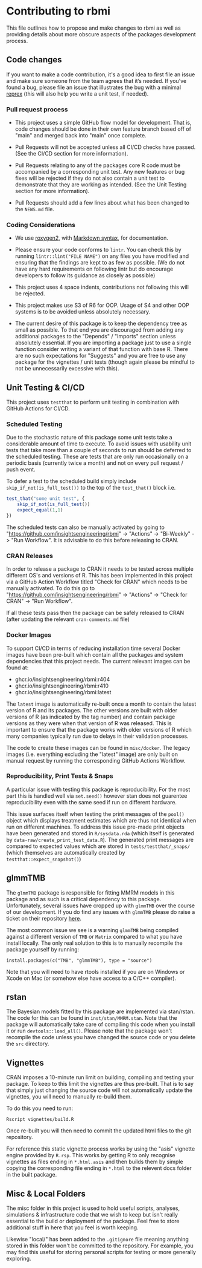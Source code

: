# Contributing to rbmi

This file outlines how to propose and make changes to rbmi as well as providing details about more obscure aspects of the packages development process.


## Code changes

If you want to make a code contribution, it's a good idea to first file an issue and make sure someone from the team agrees that it’s needed. 
If you’ve found a bug, please file an issue that illustrates the bug with a minimal 
[reprex](https://www.tidyverse.org/help/#reprex) (this will also help you write a unit test, if needed).

### Pull request process

* This project uses a simple GitHub flow model for development. That is, code changes should be done in their own feature branch based off of "main" and merged back into "main" once complete.

* Pull Requests will not be accepted unless all CI/CD checks have passed. (See the CI/CD section for more information).

* Pull Requests relating to any of the packages core R code must be accompanied by a corresponding unit test. Any new features or bug fixes will be rejected if they do not also contain a unit test to demonstrate that they are working as intended. (See the Unit Testing section for more information).

* Pull Requests should add a few lines about what has been changed to the `NEWS.md` file.


### Coding Considerations

*  We use [roxygen2](https://cran.r-project.org/package=roxygen2), with [Markdown syntax](https://cran.r-project.org/web/packages/roxygen2/vignettes/rd-formatting.html), for documentation.  

* Please ensure your code conforms to `lintr`. You can check this by running `lintr::lint("FILE NAME")` on any files you have modified and ensuring that the findings are kept to as few as possible. (We do not have any hard requirements on following lintr but do encourage developers to follow its guidance as closely as possible)

* This project uses 4 space indents, contributions not following this will be rejected. 

* This project makes use S3 of R6 for OOP. Usage of S4 and other OOP systems is to be avoided unless absolutely necessary.

* The current desire of this package is to keep the dependency tree as small as possible. To that end you are discouraged from adding any additional packages to the "Depends" / "Imports" section unless absolutely essential. If you are importing a package just to use a single function consider writing a variant of that function with base R. There are no such expectations for "Suggests" and you are free to use any package for the vignettes / unit tests (though again please be mindful to not be unnecessarily excessive with this).


## Unit Testing & CI/CD

This project uses `testthat` to perform unit testing in combination with GitHub Actions for CI/CD.

### Scheduled Testing

Due to the stochastic nature of this package some unit tests take a considerable amount of time to execute. To avoid issues with usability unit tests that take more than a couple of seconds to run should be deferred to the scheduled testing. These are tests that are only run occasionally on a periodic basis (currently twice a month) and not on every pull request / push event.

To defer a test to the scheduled build simply include `skip_if_not(is_full_test())` to the top of the `test_that()` block i.e.

```r
test_that("some unit test", {
    skip_if_not(is_full_test())
    expect_equal(1,1)
})
```

The scheduled tests can also be manually activated by going to "https://github.com/insightsengineering/rbmi" -> "Actions" -> "Bi-Weekly" -> "Run Workflow". It is advisable to do this before releasing to CRAN.

### CRAN Releases

In order to release a package to CRAN it needs to be tested across multiple different OS's and versions of R. This has been implemented in this project via a GitHub Action Workflow titled "Check for CRAN" which needs to be manually activated. To do this go to "https://github.com/insightsengineering/rbmi" -> "Actions" -> "Check for CRAN" -> "Run Workflow".

If all these tests pass then the package can be safely released to CRAN (after updating the relevant `cran-comments.md` file)


### Docker Images

To support CI/CD in terms of reducing installation time several Docker images have been pre-built which contain all the packages and system dependencies that this project needs. The current relevant images can be found at:

- ghcr.io/insightsengineering/rbmi:r404
- ghcr.io/insightsengineering/rbmi:r410
- ghcr.io/insightsengineering/rbmi:latest

The `latest` image is automatically re-built once a month to contain the latest version of R and its packages. The other versions are built with older versions of R (as indicated by the tag number) and contain package versions as they were when that version of R was released. This is important to ensure that the package works with older versions of R which many companies typically run due to delays in their validation processes.

The code to create these images can be found in `misc/docker`. The legacy images (i.e. everything excluding the "latest" image) are only built on manual request by running the corresponding GitHub Actions Workflow. 


### Reproducibility, Print Tests & Snaps

A particular issue with testing this package is reproducibility. For the most part this is handled well via `set.seed()` however stan does not guarentee reproducibility even with the same seed if run on different hardware.

This issue surfaces itself when testing the print messages of the `pool()` object which displays treatment estimates which are thus not identical when run on different machines. To address this issue pre-made print objects have been generated and stored in `R/sysdata.rda` (which itself is generated by `data-raw/create_print_test_data.R`). The generated print messages are compared to expected values which are stored in `tests/testthat/_snaps/` (which themselves are automatically created by `testthat::expect_snapshot()`)


## glmmTMB

The `glmmTMB` package is responsible for fitting MMRM models in this package and as such is a critical dependency to this package. Unfortunately, several issues have cropped up with `glmmTMB` over the course of our development. If you do find any issues with `glmmTMB` please do raise a ticket on their repository [here](https://github.com/glmmTMB/glmmTMB).

The most common issue we see is a warning `glmmTMB` being compiled against a different version of `TMB` or `Matrix` compared to what you have install locally. The only real solution to this is to manually recompile the package yourself by running:

```
install.packages(c("TMB", "glmmTMB"), type = "source")
``` 

Note that you will need to have rtools installed if you are on Windows or Xcode on Mac (or somehow else have access to a C/C++ compiler).



## rstan

The Bayesian models fitted by this package are implemented via stan/rstan. The code for this can be found in `inst/stan/MMRM.stan`. Note that the package will automatically take care of compiling this code when you install it or run `devtools::load_all()`. Please note that the package won't recompile the code unless you have changed the source code or you delete the `src` directory.


## Vignettes

CRAN imposes a 10-minute run limit on building, compiling and testing your package. To keep to this limit the vignettes are thus pre-built. That is to say that simply just changing the source code will not automatically update the vignettes, you will need to manually re-build them.

To do this you need to run:
```
Rscript vignettes/build.R
```

Once re-built you will then need to commit the updated html files to the git repository.

For reference this static vignette process works by using the "asis" vignette engine provided by `R.rsp`. This works by getting R to only recognise vignettes as files ending in `*.html.asis` and then builds them by simple copying the corresponding file ending in `*.html` to the relevent docs folder in the built package.

## Misc & Local Folders

The misc folder in this project is used to hold useful scripts, analyses, simulations & infrastructure code that we wish to keep but isn't really essential to the build or deployment of the package. Feel free to store additional stuff in here that you feel is worth keeping.

Likewise "local/" has been added to the `.gitignore` file meaning anything stored in this folder won't be committed to the repository. For example, you may find this useful for storing personal scripts for testing or more generally exploring.

